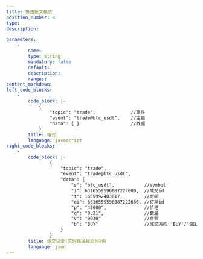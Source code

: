 ```yaml
---
title: 推送报文格式
position_number: 4
type:
description: 

parameters:
    -
        name:
        type: string
        mandatory: false
        default:
        description:
        ranges:
content_markdown:
left_code_blocks:
    -
        code_block: |-
            {
                "topic": "trade",             //事件
                "event": "trade@btc_usdt",    //主题
                "data": { }                   //数据
            }
        title: 格式
        language: javascript
right_code_blocks:
    -
        code_block: |-
                {
                    "topic": "trade", 
                    "event": "trade@btc_usdt", 
                    "data": {
                        "s": "btc_usdt",           //symbol
                        "i": 6316559590087222000,  //成交id
                        "t": 1655992403617,        //时间
                        "oi": 6616559590087222666, //订单id
                        "p": "43000",              //价格
                        "q": "0.21",               //数量
                        "v": "9030"                //金额
                        "b": "BUY"                 //成交方向 'BUY'/'SELL'
                    }
                }
        title: 成交记录(实时推送报文)样例
        language: json
---
```

